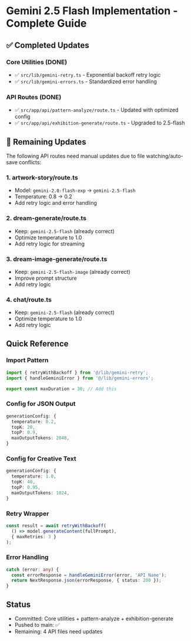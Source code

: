 # Gemini 2.5 Flash Implementation - Complete Guide

## ✅ Completed Updates

### Core Utilities (DONE)
- ✅ `src/lib/gemini-retry.ts` - Exponential backoff retry logic
- ✅ `src/lib/gemini-errors.ts` - Standardized error handling

### API Routes (DONE)
- ✅ `src/app/api/pattern-analyze/route.ts` - Updated with optimized config
- ✅ `src/app/api/exhibition-generate/route.ts` - Upgraded to 2.5-flash

## 🔄 Remaining Updates

The following API routes need manual updates due to file watching/auto-save conflicts:

### 1. artwork-story/route.ts
- Model: `gemini-2.0-flash-exp` → `gemini-2.5-flash`
- Temperature: 0.8 → 0.2
- Add retry logic and error handling

### 2. dream-generate/route.ts
- Keep: `gemini-2.5-flash` (already correct)
- Optimize temperature to 1.0
- Add retry logic for streaming

### 3. dream-image-generate/route.ts
- Keep: `gemini-2.5-flash-image` (already correct)
- Improve prompt structure
- Add retry logic

### 4. chat/route.ts
- Keep: `gemini-2.5-flash` (already correct)
- Optimize temperature to 1.0
- Add retry logic

## Quick Reference

### Import Pattern
```typescript
import { retryWithBackoff } from '@/lib/gemini-retry';
import { handleGeminiError } from '@/lib/gemini-errors';

export const maxDuration = 30; // Add this
```

### Config for JSON Output
```typescript
generationConfig: {
  temperature: 0.2,
  topK: 20,
  topP: 0.9,
  maxOutputTokens: 2048,
}
```

### Config for Creative Text
```typescript
generationConfig: {
  temperature: 1.0,
  topK: 40,
  topP: 0.95,
  maxOutputTokens: 1024,
}
```

### Retry Wrapper
```typescript
const result = await retryWithBackoff(
  () => model.generateContent(fullPrompt),
  { maxRetries: 3 }
);
```

### Error Handling
```typescript
catch (error: any) {
  const errorResponse = handleGeminiError(error, 'API Name');
  return NextResponse.json(errorResponse, { status: 200 });
}
```

## Status
- Committed: Core utilities + pattern-analyze + exhibition-generate
- Pushed to main: ✅
- Remaining: 4 API files need updates
